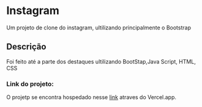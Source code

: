# Instagram #
Um projeto de clone do instagram, ultilizando principalmente o Bootstrap

## Descrição ##
Foi feito até a parte dos destaques ultilizando BootStap,Java Script, HTML, CSS

### Link do projeto:
O projetp se encontra hospedado nesse [link](https://instagram-sigma-nine.vercel.app/) atraves do Vercel.app.

